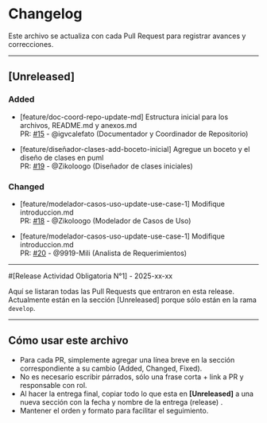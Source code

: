 # Changelog

Este archivo se actualiza con cada Pull Request para registrar avances y correcciones.

---

## [Unreleased]

### Added

- [feature/doc-coord-repo-update-md]  Estructura inicial para los archivos, README.md y anexos.md  
 PR: [#15](https://github.com/9919-Mili/SistemaProductoraVideos/pull/15) - @igvcalefato (Documentador y Coordinador de Repositorio)

 - [feature/diseñador-clases-add-boceto-inicial]  Agregue un boceto y el diseño de clases en puml  
 PR: [#19](https://github.com/9919-Mili/SistemaProductoraVideos/pull/19) - @Zikoloogo (Diseñador de clases iniciales)

### Changed

- [feature/modelador-casos-uso-update-use-case-1] Modifique introduccion.md  
 PR: [#18](https://github.com/9919-Mili/SistemaProductoraVideos/pull/18) - @Zikoloogo (Modelador de Casos de Uso) 

- [feature/modelador-casos-uso-update-use-case-1] Modifique introduccion.md  
 PR: [#20](https://github.com/9919-Mili/SistemaProductoraVideos/pull/20) - @9919-Mili (Analista de Requerimientos)
  
---

#[Release Actividad Obligatoria N°1] - 2025-xx-xx

Aquí se listaran todas las Pull Requests que entraron en esta release.
Actualmente están en la sección [Unreleased] porque sólo están en la rama `develop`.

---

## Cómo usar este archivo

- Para cada PR, simplemente agregar una línea breve en la sección correspondiente a su cambio (Added, Changed, Fixed).
- No es necesario escribir párrados, sólo una frase corta + link a PR y responsable con rol.
- Al hacer la entrega final, copiar todo lo que esta en **[Unreleased]** a una nueva sección con la fecha y nombre de la entrega (release) .
- Mantener el orden y formato para facilitar el seguimiento.

